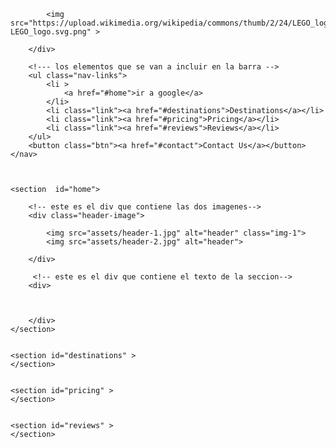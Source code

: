 <!DOCTYPE html>
<html lang="en">

<head>
    <meta charset="UTF-8">
    <meta name="viewport" content="width=device-width, initial-scale=1.0">
    <link href="https://cdn.jsdelivr.net/npm/remixicon@3.5.0/fonts/remixicon.css" rel="stylesheet">
    <link rel="stylesheet" href="style.css">
    <title>Landing Page</title>
</head>

<body>
    <nav>
        <div class="nav-logo">
            
            <img src="https://upload.wikimedia.org/wikipedia/commons/thumb/2/24/LEGO_logo.svg/512px-LEGO_logo.svg.png" >

        </div>
        
        <!--- los elementos que se van a incluir en la barra -->
        <ul class="nav-links">
            <li >
                <a href="#home">ir a google</a>
            </li>
            <li class="link"><a href="#destinations">Destinations</a></li>
            <li class="link"><a href="#pricing">Pricing</a></li>
            <li class="link"><a href="#reviews">Reviews</a></li>
        </ul>
        <button class="btn"><a href="#contact">Contact Us</a></button>
    </nav>



    <section  id="home">

        <!-- este es el div que contiene las dos imagenes-->
        <div class="header-image">

            <img src="assets/header-1.jpg" alt="header" class="img-1">
            <img src="assets/header-2.jpg" alt="header">
        
        </div>

         <!-- este es el div que contiene el texto de la seccion-->
        <div>



        </div>   
    </section>


    <section id="destinations" >
    </section>


    <section id="pricing" >
    </section>


    <section id="reviews" >
    </section>








  </body>  

</html>
